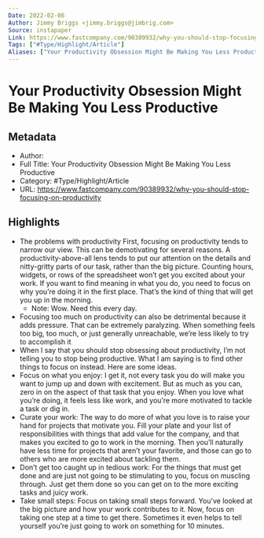 ```yaml
---
Date: 2022-02-06
Author: Jimmy Briggs <jimmy.briggs@jimbrig.com>
Source: instapaper
Link: https://www.fastcompany.com/90389932/why-you-should-stop-focusing-on-productivity
Tags: ["#Type/Highlight/Article"]
Aliases: ["Your Productivity Obsession Might Be Making You Less Productive", "Your Productivity Obsession Might Be Making You Less Productive"]
---
```

# Your Productivity Obsession Might Be Making You Less Productive

## Metadata
- Author: 
- Full Title: Your Productivity Obsession Might Be Making You Less Productive
- Category: #Type/Highlight/Article
- URL: https://www.fastcompany.com/90389932/why-you-should-stop-focusing-on-productivity

## Highlights
- The problems with productivity
  First, focusing on productivity tends to narrow our view. This can be demotivating for several reasons. A productivity-above-all lens tends to put our attention on the details and nitty-gritty parts of our task, rather than the big picture. Counting hours, widgets, or rows of the spreadsheet won’t get you excited about your work. If you want to find meaning in what you do, you need to focus on why you’re doing it in the first place. That’s the kind of thing that will get you up in the morning.
    - Note: Wow. Need this every day.
- Focusing too much on productivity can also be detrimental because it adds pressure. That can be extremely paralyzing. When something feels too big, too much, or just generally unreachable, we’re less likely to try to accomplish it
- When I say that you should stop obsessing about productivity, I’m not telling you to stop being productive. What I am saying is to find other things to focus on instead. Here are some ideas.
- Focus on what you enjoy: I get it, not every task you do will make you want to jump up and down with excitement. But as much as you can, zero in on the aspect of that task that you enjoy. When you love what you’re doing, it feels less like work, and you’re more motivated to tackle a task or dig in.
- Curate your work: The way to do more of what you love is to raise your hand for projects that motivate you. Fill your plate and your list of responsibilities with things that add value for the company, and that makes you excited to go to work in the morning. Then you’ll naturally have less time for projects that aren’t your favorite, and those can go to others who are more excited about tackling them.
- Don’t get too caught up in tedious work: For the things that must get done and are just not going to be stimulating to you, focus on muscling through. Just get them done so you can get on to the more exciting tasks and juicy work.
- Take small steps: Focus on taking small steps forward. You’ve looked at the big picture and how your work contributes to it. Now, focus on taking one step at a time to get there. Sometimes it even helps to tell yourself you’re just going to work on something for 10 minutes.
